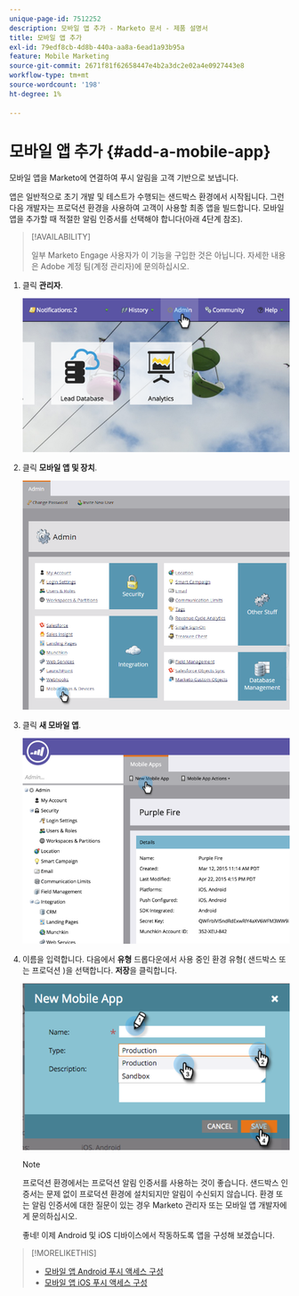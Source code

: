 ```yaml
---
unique-page-id: 7512252
description: 모바일 앱 추가 - Marketo 문서 - 제품 설명서
title: 모바일 앱 추가
exl-id: 79edf8cb-4d8b-440a-aa8a-6ead1a93b95a
feature: Mobile Marketing
source-git-commit: 2671f81f62658447e4b2a3dc2e02a4e0927443e8
workflow-type: tm+mt
source-wordcount: '198'
ht-degree: 1%

---
```


# 모바일 앱 추가 {#add-a-mobile-app}

모바일 앱을 Marketo에 연결하여 푸시 알림을 고객 기반으로 보냅니다.

앱은 일반적으로 초기 개발 및 테스트가 수행되는 샌드박스 환경에서 시작됩니다. 그런 다음 개발자는 프로덕션 환경을 사용하여 고객이 사용할 최종 앱을 빌드합니다. 모바일 앱을 추가할 때 적절한 알림 인증서를 선택해야 합니다(아래 4단계 참조).

>[!AVAILABILITY]
>
>
>일부 Marketo Engage 사용자가 이 기능을 구입한 것은 아닙니다. 자세한 내용은 Adobe 계정 팀(계정 관리자)에 문의하십시오.

1. 클릭 **관리자**.

   ![](assets/image2015-4-22-16-3a12-3a32.png)

1. 클릭 **모바일 앱 및 장치**.

   ![](assets/image2016-1-12-15-3a42-3a30.png)

1. 클릭 **새 모바일 앱**.

   ![](assets/image2015-4-22-16-3a17-3a15.png)

1. 이름을 입력합니다. 다음에서 **유형** 드롭다운에서 사용 중인 환경 유형( 샌드박스 또는 프로덕션 )을 선택합니다. **저장**&#x200B;을 클릭합니다.

   ![](assets/image2015-11-18-15-3a52-3a15.png)

   >[!NOTE]
   >
   >프로덕션 환경에서는 프로덕션 알림 인증서를 사용하는 것이 좋습니다. 샌드박스 인증서는 문제 없이 프로덕션 환경에 설치되지만 알림이 수신되지 않습니다. 환경 또는 알림 인증서에 대한 질문이 있는 경우 Marketo 관리자 또는 모바일 앱 개발자에게 문의하십시오.

   좋네! 이제 Android 및 iOS 디바이스에서 작동하도록 앱을 구성해 보겠습니다.

>[!MORELIKETHIS]
>
>* [모바일 앱 Android 푸시 액세스 구성](/help/marketo/product-docs/mobile-marketing/admin/configure-mobile-app-android-push-access.md)
>* [모바일 앱 iOS 푸시 액세스 구성](/help/marketo/product-docs/mobile-marketing/admin/configure-mobile-app-ios-push-access.md)
